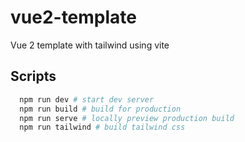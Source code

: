 # vue2-template
Vue 2 template with tailwind using vite

## Scripts

```bash
  npm run dev # start dev server
  npm run build # build for production
  npm run serve # locally preview production build
  npm run tailwind # build tailwind css
```